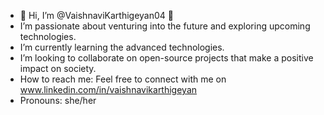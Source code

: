 - 👋 Hi, I’m @VaishnaviKarthigeyan04 👋
- I’m passionate about venturing into the future and exploring upcoming technologies.
- I’m currently learning the advanced technologies. 
- I’m looking to collaborate on open-source projects that make a positive impact on society.
- How to reach me: Feel free to connect with me on www.linkedin.com/in/vaishnavikarthigeyan
- Pronouns: she/her


<!---
VaishnaviKarthigeyan04/VaishnaviKarthigeyan04 is a ✨ special ✨ repository because its `README.md` (this file) appears on your GitHub profile.
You can click the Preview link to take a look at your changes.
--->

